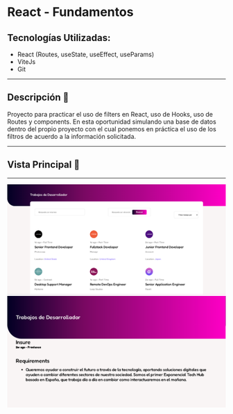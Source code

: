 # React - Fundamentos


## Tecnologías Utilizadas:

- React (Routes, useState, useEffect, useParams)
- ViteJs
- Git

---
## Descripción 📘 

Proyecto para practicar el uso de filters en React, uso de Hooks, uso de Routes y components.
En esta oportunidad simulando una base de datos dentro del propio proyecto con el cual ponemos en práctica el uso de los filtros de acuerdo a la información solicitada.


---
## Vista Principal 🎨
---

<img width="800" src="src/assets/img/view1.png">
<img width="800" src="src/assets/img/view2.png">